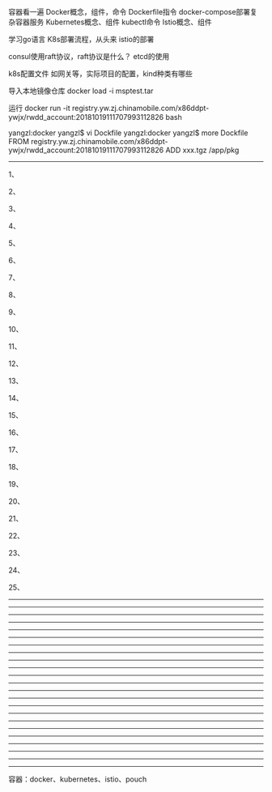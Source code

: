 

容器看一遍
Docker概念，组件，命令
Dockerfile指令
docker-compose部署复杂容器服务
Kubernetes概念、组件
kubectl命令
Istio概念、组件


学习go语言
K8s部署流程，从头来
istio的部署

consul使用raft协议，raft协议是什么？
 etcd的使用
 
 
k8s配置文件
如网关等，实际项目的配置，kind种类有哪些

导入本地镜像仓库
docker load -i msptest.tar

运行
docker run -it registry.yw.zj.chinamobile.com/x86ddpt-ywjx/rwdd_account:20181019111707993112826 bash 

yangzl:docker yangzl$ vi Dockfile
yangzl:docker yangzl$ more Dockfile
FROM registry.yw.zj.chinamobile.com/x86ddpt-ywjx/rwdd_account:20181019111707993112826
ADD xxx.tgz /app/pkg



---------------------------------------------------------------------------------------------------------------------
1、

2、

3、

4、

5、

6、

7、

8、

9、

10、

11、

12、

13、

14、

15、

16、

17、

18、

19、

20、

21、

22、

23、

24、

25、





---------------------------------------------------------------------------------------------------------------------

---------------------------------------------------------------------------------------------------------------------

---------------------------------------------------------------------------------------------------------------------

---------------------------------------------------------------------------------------------------------------------

---------------------------------------------------------------------------------------------------------------------

---------------------------------------------------------------------------------------------------------------------

---------------------------------------------------------------------------------------------------------------------

---------------------------------------------------------------------------------------------------------------------

---------------------------------------------------------------------------------------------------------------------

---------------------------------------------------------------------------------------------------------------------

---------------------------------------------------------------------------------------------------------------------

---------------------------------------------------------------------------------------------------------------------

---------------------------------------------------------------------------------------------------------------------

---------------------------------------------------------------------------------------------------------------------

---------------------------------------------------------------------------------------------------------------------

---------------------------------------------------------------------------------------------------------------------

---------------------------------------------------------------------------------------------------------------------

---------------------------------------------------------------------------------------------------------------------

---------------------------------------------------------------------------------------------------------------------

---------------------------------------------------------------------------------------------------------------------

---------------------------------------------------------------------------------------------------------------------

---------------------------------------------------------------------------------------------------------------------

---------------------------------------------------------------------------------------------------------------------






容器：docker、kubernetes、istio、pouch


